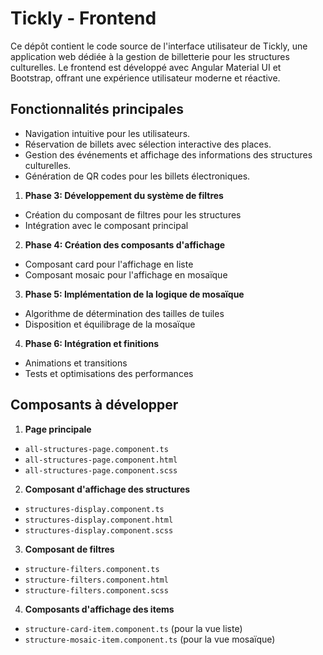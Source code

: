 # Tickly - Frontend

Ce dépôt contient le code source de l'interface utilisateur de Tickly, une application web dédiée à la gestion de billetterie pour les structures culturelles. Le frontend est développé avec Angular Material UI et Bootstrap, offrant une expérience utilisateur moderne et réactive.

## Fonctionnalités principales

- Navigation intuitive pour les utilisateurs.
- Réservation de billets avec sélection interactive des places.
- Gestion des événements et affichage des informations des structures culturelles.
- Génération de QR codes pour les billets électroniques. 

1. **Phase 3: Développement du système de filtres**
  - Création du composant de filtres pour les structures
  - Intégration avec le composant principal

2. **Phase 4: Création des composants d'affichage**
  - Composant card pour l'affichage en liste
  - Composant mosaic pour l'affichage en mosaïque

3. **Phase 5: Implémentation de la logique de mosaïque**
  - Algorithme de détermination des tailles de tuiles
  - Disposition et équilibrage de la mosaïque

4. **Phase 6: Intégration et finitions**
  - Animations et transitions
  - Tests et optimisations des performances

## Composants à développer
1. **Page principale**
  - `all-structures-page.component.ts`
  - `all-structures-page.component.html`
  - `all-structures-page.component.scss`

2. **Composant d'affichage des structures**
  - `structures-display.component.ts`
  - `structures-display.component.html`
  - `structures-display.component.scss`

3. **Composant de filtres**
  - `structure-filters.component.ts`
  - `structure-filters.component.html`
  - `structure-filters.component.scss`

4. **Composants d'affichage des items**
  - `structure-card-item.component.ts` (pour la vue liste)
  - `structure-mosaic-item.component.ts` (pour la vue mosaïque)
